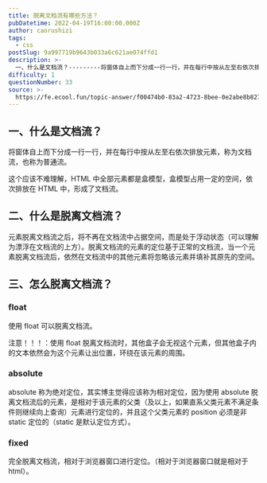 ```yaml
---
title: 脱离文档流有哪些方法？
pubDatetime: 2022-04-19T16:00:00.000Z
author: caorushizi
tags:
  - css
postSlug: 9a997719b9643b033a6c621ae074ffd1
description: >-
  一、什么是文档流？---------将窗体自上而下分成一行一行，并在每行中按从左至右依次排放元素，称为文档流，也称为普通流。这个应该不难理解，HTML中全部元素都是盒模型，盒模型占用一定的空间，依次排
difficulty: 1
questionNumber: 33
source: >-
  https://fe.ecool.fun/topic-answer/f00474b0-83a2-4723-8bee-0e2abe8b8277?orderBy=updateTime&order=desc&tagId=11
---
```


## 一、什么是文档流？

将窗体自上而下分成一行一行，并在每行中按从左至右依次排放元素，称为文档流，也称为普通流。

这个应该不难理解，HTML 中全部元素都是盒模型，盒模型占用一定的空间，依次排放在 HTML 中，形成了文档流。

## 二、什么是脱离文档流？

元素脱离文档流之后，将不再在文档流中占据空间，而是处于浮动状态（可以理解为漂浮在文档流的上方）。脱离文档流的元素的定位基于正常的文档流，当一个元素脱离文档流后，依然在文档流中的其他元素将忽略该元素并填补其原先的空间。

## 三、怎么脱离文档流？

### float

使用 float 可以脱离文档流。

注意！！！：使用 float 脱离文档流时，其他盒子会无视这个元素，但其他盒子内的文本依然会为这个元素让出位置，环绕在该元素的周围。

### absolute

absolute 称为绝对定位，其实博主觉得应该称为相对定位，因为使用 absolute 脱离文档流后的元素，是相对于该元素的父类（及以上，如果直系父类元素不满足条件则继续向上查询）元素进行定位的，并且这个父类元素的 position 必须是非 static 定位的（static 是默认定位方式）。

### fixed

完全脱离文档流，相对于浏览器窗口进行定位。（相对于浏览器窗口就是相对于 html）。
